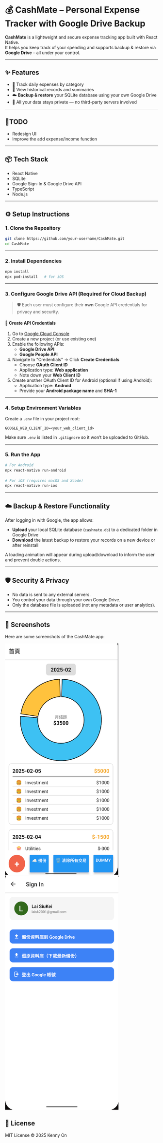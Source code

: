 # 💰 CashMate – Personal Expense Tracker with Google Drive Backup

**CashMate** is a lightweight and secure expense tracking app built with React Native.  
It helps you keep track of your spending and supports backup & restore via **Google Drive** – all under your control.

---

## ✨ Features

- 🧾 Track daily expenses by category
- 📅 View historical records and summaries
- ☁️ **Backup & restore** your SQLite database using your own Google Drive
- 🔐 All your data stays private — no third-party servers involved

---

## 📜TODO

- Redesign UI
- Improve the add expense/income function

---

## 📦 Tech Stack

- React Native
- SQLite
- Google Sign-In & Google Drive API
- TypeScript
- Node.js

---

## ⚙️ Setup Instructions

### 1. Clone the Repository

```bash
git clone https://github.com/your-username/CashMate.git
cd CashMate
```

---

### 2. Install Dependencies

```bash
npm install
npx pod-install   # for iOS
```

---

### 3. Configure Google Drive API (Required for Cloud Backup)

> 🛡️ Each user must configure their **own** Google API credentials for privacy and security.

#### 🔧 Create API Credentials

1. Go to [Google Cloud Console](https://console.cloud.google.com/)
2. Create a new project (or use existing one)
3. Enable the following APIs:
   - **Google Drive API**
   - **Google People API**
4. Navigate to "Credentials" → Click **Create Credentials**
   - Choose **OAuth Client ID**
   - Application type: **Web application**
   - Note down your **Web Client ID**
5. Create another OAuth Client ID for Android (optional if using Android):
   - Application type: **Android**
   - Provide your **Android package name** and **SHA-1**

---

### 4. Setup Environment Variables

Create a `.env` file in your project root:

```env
GOOGLE_WEB_CLIENT_ID=<your_web_client_id>
```

Make sure `.env` is listed in `.gitignore` so it won’t be uploaded to GitHub.

---

### 5. Run the App

```bash
# For Android
npx react-native run-android

# For iOS (requires macOS and Xcode)
npx react-native run-ios
```

---

## ☁️ Backup & Restore Functionality

After logging in with Google, the app allows:

- **Upload** your local SQLite database (`cashmate.db`) to a dedicated folder in Google Drive
- **Download** the latest backup to restore your records on a new device or after reinstall

A loading animation will appear during upload/download to inform the user and prevent double actions.

---

## 🛡️ Security & Privacy

- No data is sent to any external servers.
- You control your data through your own Google Drive.
- Only the database file is uploaded (not any metadata or user analytics).

---

## 📸 Screenshots

Here are some screenshots of the CashMate app:

![Screenshot 1](./assets/screen1.png)
![Screenshot 2](./assets/screen2.png)

## 📄 License

MIT License © 2025 Kenny On
